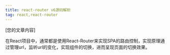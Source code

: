 ```yaml
---
title: react-router v6源码解析
tag: react,react-router
---
```


[您的文章内容]

在React项目中，通常都是使用React-Router来实现SPA的路由控制，实现原理通过管理url，监听url的变化，实现组件的切换，进而呈现页面的切换效果。
